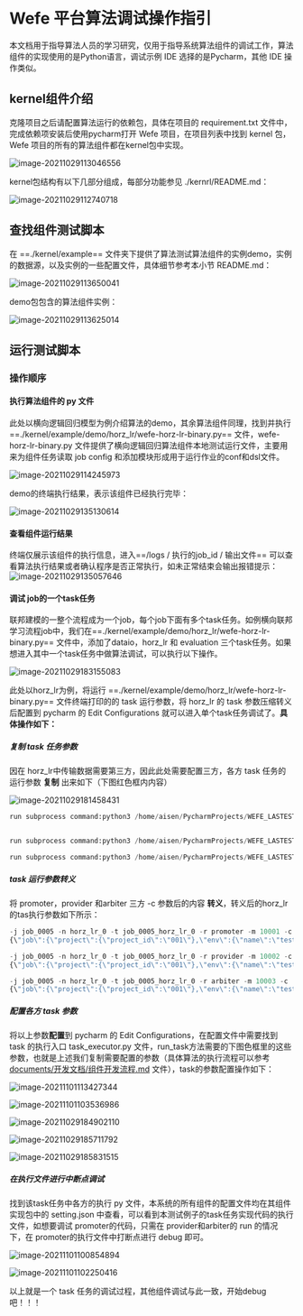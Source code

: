 # Wefe 平台算法调试操作指引

本文档用于指导算法人员的学习研究，仅用于指导系统算法组件的调试工作，算法组件的实现使用的是Python语言，调试示例 IDE 选择的是Pycharm，其他 IDE 操作类似。

## kernel组件介绍

克隆项目之后请配置算法运行的依赖包，具体在项目的 requirement.txt 文件中，完成依赖项安装后使用pycharm打开 Wefe 项目，在项目列表中找到 kernel 包， Wefe 项目的所有的算法组件都在kernel包中实现。

![image-20211029113046556](images/Wefe_平台算法调试操作指引/image-20211029113046556.png)


kernel包结构有以下几部分组成，每部分功能参见 ./kernrl/README.md：


![image-20211029112740718](images/Wefe_平台算法调试操作指引/image-20211029112740718.png)



## 查找组件测试脚本

在 ==./kernel/example== 文件夹下提供了算法测试算法组件的实例demo，实例的数据源，以及实例的一些配置文件，具体细节参考本小节 README.md：

![image-20211029113650041](images/Wefe_平台算法调试操作指引/image-20211029113650041.png)

demo包包含的算法组件实例：

![image-20211029113625014](images/Wefe_平台算法调试操作指引/image-20211029113625014.png)

## 运行测试脚本

### 操作顺序

#### 执行算法组件的 py 文件

此处以横向逻辑回归模型为例介绍算法的demo，其余算法组件同理，找到并执行  ==./kernel/example/demo/horz_lr/wefe-horz-lr-binary.py== 文件，wefe-horz-lr-binary.py 文件提供了横向逻辑回归算法组件本地测试运行文件，主要用来为组件任务读取 job config 和添加模块形成用于运行作业的conf和dsl文件。

![image-20211029114245973](images/Wefe_平台算法调试操作指引/image-20211029114245973.png)

demo的终端执行结果，表示该组件已经执行完毕：

![image-20211029135130614](images/Wefe_平台算法调试操作指引/image-20211029135130614.png)





#### 查看组件运行结果

终端仅展示该组件的执行信息，进入==/logs / 执行的job_id / 输出文件== 可以查看算法执行结果或者确认程序是否正常执行，如未正常结束会输出报错提示：![image-20211029135057646](images/Wefe_平台算法调试操作指引/image-20211029135057646.png)





#### 调试 job的一个task任务

联邦建模的一整个流程成为一个job，每个job下面有多个task任务。如例横向联邦学习流程job中，我们在==./kernel/example/demo/horz_lr/wefe-horz-lr-binary.py== 文件中，添加了dataio，horz_lr 和 evaluation 三个task任务。如果想进入其中一个task任务中做算法调试，可以执行以下操作。

![image-20211029183155083](images/Wefe_平台算法调试操作指引/image-20211029183155083.png)



此处以horz_lr为例，将运行 ==./kernel/example/demo/horz_lr/wefe-horz-lr-binary.py==  文件终端打印的的 task 运行参数，将 horz_lr 的 task 参数压缩转义后配置到 pycharm 的 Edit Configurations 就可以进入单个task任务调试了。**具体操作如下：**

##### 复制 task 任务参数

因在 horz_lr中传输数据需要第三方，因此此处需要配置三方，各方 task 任务的运行参数 **复制** 出来如下（下图红色框内内容）

![image-20211029181458431](images/Wefe_平台算法调试操作指引/image-20211029181458431.png)



```python
run subprocess command:python3 /home/aisen/PycharmProjects/WEFE_LASTEST/kernel/task_executor.py -j job_0005 -n horz_lr_0 -t job_0005_horz_lr_0 -r promoter -m 10001 -c {"job": {"project": {"project_id": "001"}, "env": {"name": "test", "db_type": "LMDB", "work_mode": 0, "backend": 0}, "members": [{"member_role": "promoter", "member_id": 10001}, {"member_role": "provider", "member_id": 10002}, {"member_role": "arbiter", "member_id": 10003}], "federated_learning_type": "horizontal"}, "task": {"members": [{"member_role": "promoter", "member_id": 10001}, {"member_role": "provider", "member_id": 10002}, {"member_role": "arbiter", "member_id": 10003}]}, "module": "HorzLR", "params": {"penalty": "L2", "alpha": 0.01, "optimizer": "rmsprop", "batch_size": 320, "learning_rate": 0.15, "init_param": {"init_method": "random_uniform"}, "max_iter": 30, "encrypt_param": {"method": null}}, "input": {"data": {"train": ["dataio_0"]}}, "output": {"data": ["normal"], "model": ["train"]}}


run subprocess command:python3 /home/aisen/PycharmProjects/WEFE_LASTEST/kernel/task_executor.py -j job_0005 -n horz_lr_0 -t job_0005_horz_lr_0 -r provider -m 10002 -c {"job": {"project": {"project_id": "001"}, "env": {"name": "test", "db_type": "LMDB", "work_mode": 0, "backend": 0}, "members": [{"member_role": "promoter", "member_id": 10001}, {"member_role": "provider", "member_id": 10002}, {"member_role": "arbiter", "member_id": 10003}], "federated_learning_type": "horizontal"}, "task": {"members": [{"member_role": "promoter", "member_id": 10001}, {"member_role": "provider", "member_id": 10002}, {"member_role": "arbiter", "member_id": 10003}]}, "module": "HorzLR", "params": {"penalty": "L2", "alpha": 0.01, "optimizer": "rmsprop", "batch_size": 320, "learning_rate": 0.15, "init_param": {"init_method": "random_uniform"}, "max_iter": 30, "encrypt_param": {"method": null}}, "input": {"data": {"train": ["dataio_0"]}}, "output": {"data": ["normal"], "model": ["train"]}}

run subprocess command:python3 /home/aisen/PycharmProjects/WEFE_LASTEST/kernel/task_executor.py -j job_0005 -n horz_lr_0 -t job_0005_horz_lr_0 -r arbiter -m 10003 -c {"job": {"project": {"project_id": "001"}, "env": {"name": "test", "db_type": "LMDB", "work_mode": 0, "backend": 0}, "members": [{"member_role": "promoter", "member_id": 10001}, {"member_role": "provider", "member_id": 10002}, {"member_role": "arbiter", "member_id": 10003}], "federated_learning_type": "horizontal"}, "task": {"members": [{"member_role": "promoter", "member_id": 10001}, {"member_role": "provider", "member_id": 10002}, {"member_role": "arbiter", "member_id": 10003}]}, "module": "HorzLR", "params": {"penalty": "L2", "alpha": 0.01, "optimizer": "rmsprop", "batch_size": 320, "learning_rate": 0.15, "init_param": {"init_method": "random_uniform"}, "max_iter": 30, "encrypt_param": {"method": null}}, "input": {"data": {"train": ["dataio_0"]}}, "output": {"data": ["normal"], "model": ["train"]}}
```



##### task 运行参数转义

将 promoter，provider 和arbiter 三方 -c 参数后的内容 **转义**，转义后的horz_lr 的tas执行参数如下所示：

```python
-j job_0005 -n horz_lr_0 -t job_0005_horz_lr_0 -r promoter -m 10001 -c 
{\"job\":{\"project\":{\"project_id\":\"001\"},\"env\":{\"name\":\"test\",\"db_type\":\"LMDB\",\"work_mode\":0,\"backend\":0},\"members\":[{\"member_role\":\"promoter\",\"member_id\":10001},{\"member_role\":\"provider\",\"member_id\":10002},{\"member_role\":\"arbiter\",\"member_id\":10003}],\"federated_learning_type\":\"horizontal\"},\"task\":{\"members\":[{\"member_role\":\"promoter\",\"member_id\":10001},{\"member_role\":\"provider\",\"member_id\":10002},{\"member_role\":\"arbiter\",\"member_id\":10003}]},\"module\":\"HorzLR\",\"params\":{\"penalty\":\"L2\",\"alpha\":0.01,\"optimizer\":\"rmsprop\",\"batch_size\":320,\"learning_rate\":0.15,\"init_param\":{\"init_method\":\"random_uniform\"},\"max_iter\":30,\"encrypt_pa

```

```python
-j job_0005 -n horz_lr_0 -t job_0005_horz_lr_0 -r provider -m 10002 -c 
{\"job\":{\"project\":{\"project_id\":\"001\"},\"env\":{\"name\":\"test\",\"db_type\":\"LMDB\",\"work_mode\":0,\"backend\":0},\"members\":[{\"member_role\":\"promoter\",\"member_id\":10001},{\"member_role\":\"provider\",\"member_id\":10002},{\"member_role\":\"arbiter\",\"member_id\":10003}],\"federated_learning_type\":\"horizontal\"},\"task\":{\"members\":[{\"member_role\":\"promoter\",\"member_id\":10001},{\"member_role\":\"provider\",\"member_id\":10002},{\"member_role\":\"arbiter\",\"member_id\":10003}]},\"module\":\"HorzLR\",\"params\":{\"penalty\":\"L2\",\"alpha\":0.01,\"optimizer\":\"rmsprop\",\"batch_size\":320,\"learning_rate\":0.15,\"init_param\":{\"init_method\":\"random_uniform\"},\"max_iter\":30,\"encrypt_param\":{\"method\":null}},\"input\":{\"data\":{\"train\":[\"dataio_0\"]}},\"output\":{\"data\":[\"normal\"],\"model\":[\"train\"]}}
```

```python
-j job_0005 -n horz_lr_0 -t job_0005_horz_lr_0 -r arbiter -m 10003 -c 
{\"job\":{\"project\":{\"project_id\":\"001\"},\"env\":{\"name\":\"test\",\"db_type\":\"LMDB\",\"work_mode\":0,\"backend\":0},\"members\":[{\"member_role\":\"promoter\",\"member_id\":10001},{\"member_role\":\"provider\",\"member_id\":10002},{\"member_role\":\"arbiter\",\"member_id\":10003}],\"federated_learning_type\":\"horizontal\"},\"task\":{\"members\":[{\"member_role\":\"promoter\",\"member_id\":10001},{\"member_role\":\"provider\",\"member_id\":10002},{\"member_role\":\"arbiter\",\"member_id\":10003}]},\"module\":\"HorzLR\",\"params\":{\"penalty\":\"L2\",\"alpha\":0.01,\"optimizer\":\"rmsprop\",\"batch_size\":320,\"learning_rate\":0.15,\"init_param\":{\"init_method\":\"random_uniform\"},\"max_iter\":30,\"encrypt_param\":{\"method\":null}},\"input\":{\"data\":{\"train\":[\"dataio_0\"]}},\"output\":{\"data\":[\"normal\"],\"model\":[\"train\"]}}
```



##### 配置各方 task 参数

将以上参数**配置**到 pycharm 的 Edit Configurations，在配置文件中需要找到 task 的执行入口 task_executor.py 文件，run_task方法需要的下图色框里的这些参数，也就是上述我们复制需要配置的参数（具体算法的执行流程可以参考 [documents/开发文档/组件开发流程.md](./documents) 文件），task的参数配置操作如下：


![image-20211101113427344](images/Wefe_平台算法调试操作指引/image-20211101113427344.png)

![image-20211101103536986](images/Wefe_平台算法调试操作指引/image-20211101103536986.png)

![image-20211029184902110](images/Wefe_平台算法调试操作指引/image-20211029184902110.png)

![image-20211029185711792](images/Wefe_平台算法调试操作指引/image-20211029185711792.png)

![image-20211029185831515](images/Wefe_平台算法调试操作指引/image-20211029185831515.png)



##### 在执行文件进行中断点调试

找到该task任务中各方的执行 py 文件，本系统的所有组件的配置文件均在其组件实现包中的 setting.json 中查看，可以看到本测试例子的task任务实现代码的执行文件，如想要调试 promoter的代码，只需在 provider和arbiter的 run 的情况下，在 promoter的执行文件中打断点进行 debug 即可。

![image-20211101100854894](images/Wefe_平台算法调试操作指引/image-20211101100854894.png)

![image-20211101102250416](images/Wefe_平台算法调试操作指引/image-20211101102250416.png)



以上就是一个 task 任务的调试过程，其他组件调试与此一致，开始debug吧！！！

